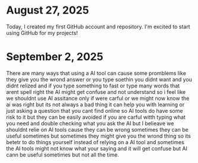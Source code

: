 # August 27, 2025

Today, I created my first GitHub account and repository. I'm excited to start using GitHub for my projects!

# September 2, 2025

There are many ways that using a AI tool can cause some promblems like they give you the wrond answer or you type soethin you didnt want and you didnt relized and if you type something to fast or type many words that arent spell right the AI might get confuse and not understand so i feel like we shouldnt use AI assitance only if were carful or we might now know the ai was right but its not always a bad thing it can help you with learning or just asking a question that you cant find online so AI tools do have some risk to it but they can be easily avoided if you are carful witth typing what you need and double checking what you ask the AI but I belieave we shouldnt relie on AI tools cause they can be wrong sometimes they can be useful sometimes but sometimes they might give you the wrond thing so its betetr to do things yourself instead of relying on a AI tool and sometimes the AI tools might not know what your saying and it will get confuse but AI cann be useful sometimes but not all the time.

